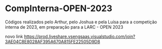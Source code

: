 # CompInterna-OPEN-2023

Códigos realizados pelo Arthur, pelo Joshua e pela Luísa para a competição interna de 2023, em preparação para a LARC - OPEN 2023

novo link https://prod.liveshare.vsengsaas.visualstudio.com/join?3AE04C8E8028AF395A670A815FE22505D9D8